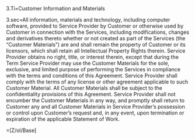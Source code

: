 3.Ti=Customer Information and Materials

3.sec=All information, materials and technology, including computer software, provided to Service Provider by Customer or otherwise used by Customer in connection with the Services, including modifications, changes and derivatives thereto whether or not created as part of the Services (the “Customer Materials”) are and shall remain the property of Customer or its licensors, which shall retain all Intellectual Property Rights therein. Service Provider obtains no right, title, or interest therein, except that during the Term Service Provider may use the Customer Materials for the sole, exclusive, and limited purpose of performing the Services in compliance with the terms and conditions of this Agreement. Service Provider shall comply with the terms of any license or other agreement applicable to such Customer Material. All Customer Materials shall be subject to the confidentiality provisions of this Agreement. Service Provider shall not encumber the Customer Materials in any way, and promptly shall return to Customer any and all Customer Materials in Service Provider’s possession or control upon Customer’s request and, in any event, upon termination or expiration of the applicable Statement of Work.

=[Z/ol/Base]
